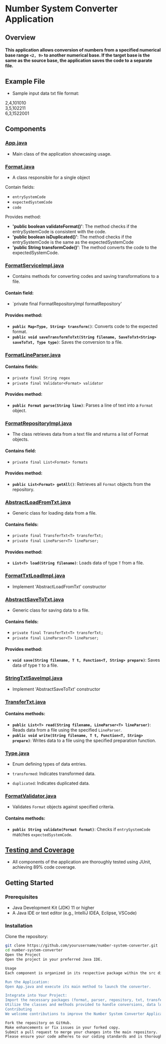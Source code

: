 
# Number System Converter Application

## Overview

#### This application allows conversion of numbers from a specified numerical base range `<2, 9>` to another numerical base. If the target base is the same as the source base, the application saves the code to a separate file.

## Example File

- Sample input data txt file format:

2,4,101010  
3,5,102211  
6,3,1522001  


## Components

### [App.java](https://github.com/JacobNatural/Numbers_Converter/blob/master/src/main/java/com/app/app/App.java)

- Main class of the application showcasing usage.

### [Format.java](https://github.com/JacobNatural/Numbers_Converter/blob/master/src/main/java/com/app/formmat/Format.java)
 - A class responsible for a single object

Contain fields:
- `entrySystemCode`
- `expectedSystemCode`
- `code`

Provides method:
- **'public boolean validateFormat()'**: The method checks if the entrySystemCode is consistent with the code.
- **'public boolean isDuplicated()'**: The  method checks if the entrySystemCode is the same as the expectedSystemCode
- **'public String transformCode()'**: The method converts the code to the expectedSystemCode.

### [FormatServiceImpl.java](https://github.com/JacobNatural/Numbers_Converter/blob/master/src/main/java/com/app/formmat_service/impl/FormatServiceImpl.java)

- Contains methods for converting codes and saving transformations to a file.

#### Contain field:
- `private final FormatRepositoryImpl formatRepository'

#### Provides method:

- **`public Map<Type, String> transform()`**: Converts code to the expected format.
- **`public void saveTransformToTxt(String filename, SaveToTxt<String> saveToTxt, Type type)`**: Saves the conversion to a file.

### [FormatLineParser.java](https://github.com/JacobNatural/Numbers_Converter/blob/master/src/main/java/com/app/parser/impl/FormatLineParser.java)


#### Contains fields:
- `private final String regex`
- `private final Validator<Format> validator`

#### Provides method:
- **`public Format parse(String line)`**: Parses a line of text into a `Format` object.

### [FormatRepositoryImpl.java](https://github.com/JacobNatural/Numbers_Converter/blob/master/src/main/java/com/app/repository/impl/FormatRepositoryImpl.java)
- The class retrieves data from a text file and returns a list of Format objects.

#### Contains field:

- `private final List<Format> formats`

#### Provides method:
- **`public List<Format> getAll()`**: Retrieves all `Format` objects from the repository.

### [AbstractLoadFromTxt.java](https://github.com/JacobNatural/Numbers_Converter/blob/master/src/main/java/com/app/txt/load/generic/AbstractLoadFromTxt.java)

- Generic class for loading data from a file.

#### Contains fields:
- `private final TransferTxt<T> transferTxt;`
- `private final LineParser<T> lineParser;`

#### Provides method:
- **`List<T> load(String filename)`**: Loads data of type `T` from a file.

### [FormatTxtLoadImpl.java](https://github.com/JacobNatural/Numbers_Converter/blob/master/src/main/java/com/app/txt/load/impl/FormatTxtLoadImpl.java)
- Implement 'AbstractLoadFromTxt' constructor 
 
### [AbstractSaveToTxt.java](https://github.com/JacobNatural/Numbers_Converter/blob/master/src/main/java/com/app/txt/save/generic/AbstractSaveToTxt.java)

- Generic class for saving data to a file.

#### Contains fields:
- `private final TransferTxt<T> transferTxt;`
- `private final LineParser<T> lineParser;`

#### Provides method:
- **`void save(String filename, T t, Function<T, String> prepare)`**: Saves data of type `T` to a file.

### [StringTxtSaveImpl.java](https://github.com/JacobNatural/Numbers_Converter/blob/master/src/main/java/com/app/txt/save/impl/StringTxtSaveImpl.java)
- Implement 'AbstractSaveToTxt' constructor

### [TransferTxt.java](https://github.com/JacobNatural/Numbers_Converter/blob/master/src/main/java/com/app/txt/transfer/impl/TransferTxt.java)

#### Contains methods:
- **`public List<T> read(String filename, LineParser<T> lineParser)`**: Reads data from a file using the specified `LineParser`.
- **`public void write(String filename, T t, Function<T, String> prepare)`**: Writes data to a file using the specified preparation function.

### [Type.java](https://github.com/JacobNatural/Numbers_Converter/blob/master/src/main/java/com/app/type/Type.java)

- Enum defining types of data entries.

- `transformed`: Indicates transformed data.
- `duplicated`: Indicates duplicated data.

### [FormatValidator.java](https://github.com/JacobNatural/Numbers_Converter/blob/master/src/main/java/com/app/validate/impl/FormatValidator.java)

- Validates `Format` objects against specified criteria.

#### Contains methods:

- **`public String validate(Format format)`**: Checks if `entrySystemCode` matches `expectedSystemCode`.

## [Testing and Coverage](https://jacobnatural.github.io/Numbers_Converter/)

- All components of the application are thoroughly tested using JUnit, achieving 89% code coverage.

## Getting Started

### Prerequisites

- Java Development Kit (JDK) 11 or higher
- A Java IDE or text editor (e.g., IntelliJ IDEA, Eclipse, VSCode)

### Installation

Clone the repository:

```bash
git clone https://github.com/yourusername/number-system-converter.git
cd number-system-converter
Open the Project
Open the project in your preferred Java IDE.

Usage
Each component is organized in its respective package within the src directory. Here's how you can interact with the application:

Run the Application:
Open App.java and execute its main method to launch the converter.

Integrate into Your Project:
Import the necessary packages (format, parser, repository, txt, transfer, type, validate) into your Java project.
Utilize the classes and methods provided to handle conversions, data loading, saving, and validation within your own applications.
Contributing
We welcome contributions to improve the Number System Converter Application. Here's how you can contribute:

Fork the repository on GitHub.
Make enhancements or fix issues in your forked copy.
Submit a pull request to merge your changes into the main repository.
Please ensure your code adheres to our coding standards and is thoroughly tested before submitting a pull request.

